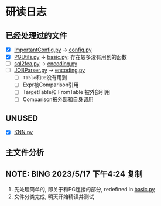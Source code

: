 # 研读日志

## 已经处理过的文件

-[x] [ImportantConfig.py](temp/v0/ImportantConfig.py) -> [config.py](src/config.py)
-[x] [PGUtils.py](temp/v0/PGUtils.py) -> [basic.py](src/basic.py): 存在较多没有用到的函数
-[ ] [sql2fea.py](temp/v0/sql2fea.py) -> [encoding.py](src/encoding.py)
-[ ] [JOBParser.py](temp/v0/JOBParser.py) -> [encoding.py](src/encoding.py)
    -[ ] `Table`和`DB`没有用到
    -[ ] Expr被Comparison引用
    -[ ] TargetTable和 FromTable 被外部引用
    -[ ] Comparison被外部和自身调用

## UNUSED

- [x] [KNN.py](temp/v0/KNN.py)

## 主文件分析

## NOTE: BING 2023/5/17 下午4:24 复制

1. 先处理简单的, 即关于和PG连接的部分, redefined in [basic.py](src/basic.py)
2. 文件分类完成, 明天开始精读并测试